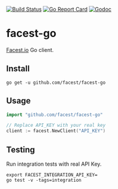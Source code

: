 [![Build Status](https://travis-ci.org/facest/facest-go.svg?branch=master)](https://travis-ci.org/facest/facest-go) [![Go Report Card](https://goreportcard.com/badge/facest/facest-go)](https://goreportcard.com/report/facest/facest-go)
[![Godoc](http://img.shields.io/badge/godoc-reference-blue.svg?style=flat)](https://godoc.org/github.com/facest/facest-go)

# facest-go

[Facest.io](https://facest.io) Go client.

## Install

```
go get -u github.com/facest/facest-go
```

## Usage

```go
import "github.com/facest/facest-go"

// Replace API_KEY with your real key
client := facest.NewClient("API_KEY")
```

## Testing

Run integration tests with real API Key.

```
export FACEST_INTEGRATION_API_KEY=
go test -v -tags=integration
```